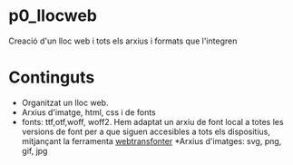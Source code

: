 # p0_llocweb
Creació d'un lloc web i tots els arxius i formats que l'integren

# Continguts  

* Organitzat un lloc web.
* Arxius d'imatge, html, css i de fonts
* fonts: ttf,otf,woff, woff2. Hem adaptat un arxiu de font local a totes les versions de font per a que siguen accesibles a tots els dispositius, mitjançant la ferramenta [webtransfonter](https://transfonter.org/)
*Arxius d'imatges: svg, png, gif, jpg


